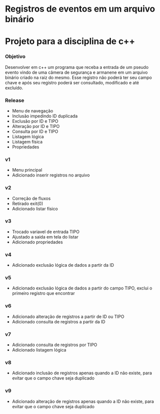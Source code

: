 # Registros de eventos em um arquivo binário


# Projeto para a disciplina de c++ 

<h3>Objetivo</h3>
<p>Desenvolver em c++ um programa que receba a entrada de um pseudo evento vindo de uma câmera de segurança e armanene em um arquivo binário criado na raiz do mesmo. Esse registro não poderá ter seu campo chave e após seu registro poderá ser consultado, modificado e até excluído.</p>

<h3>Release</h3>
<ul>
  <li>Menu de navegação</li>
  <li>Inclusão impedindo ID duplicada</li>
  <li>Exclusão por ID e TIPO</li>
  <li>Alteração por ID e TIPO</li>
  <li>Consulta por ID e TIPO</li>
  <li>Listagem lógica</li>
  <li>Listagem física</li>
  <li>Propriedades</li>
</ul>

<h3>v1</h3>
<ul>
  <li>Menu principal</li>
  <li>Adicionado inserir registros no arquivo</li>
</ul>

<h3>v2</h3>
<ul>
  <li>Correção de fluxos</li>
  <li>Retirado exit(0)</li>
  <li>Adicionado listar físico</li>
</ul>

<h3>v3</h3>
<ul>
  <li>Trocado variavel de entrada TIPO</li>
  <li>Ajustado a saida em tela do listar</li>
  <li>Adicionado propriedades</li>
</ul>

<h3>v4</h3>
<ul>
  <li>Adicionado exclusão lógica de dados a partir da ID</li>
</ul>

<h3>v5</h3>
<ul>
  <li>Adicionado exclusão lógica de dados a partir do campo TIPO, exclui o primeiro registro que encontrar</li>
</ul>

<h3>v6</h3>
<ul>
  <li>Adicionado alteração de registros a partir de ID ou TIPO</li>
  <li>Adicionado consulta de registros a partir da ID</li>
</ul>

<h3>v7</h3>
<ul>
  <li>Adicionado consulta de registros por TIPO</li>
  <li>Adicionado listagem lógica</li>
</ul>

<h3>v8</h3>
<ul>
  <li>Adicionado inclusão de registros apenas quando a ID não existe, para evitar que o campo chave seja duplicado</li>  
</ul>

<h3>v9</h3>
<ul>
  <li>Adicionado alteração de registros apenas quando a ID não existe, para evitar que o campo chave seja duplicado</li>  
</ul>
